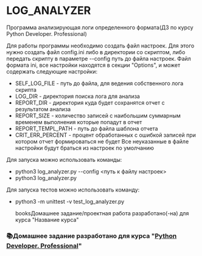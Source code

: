# LOG_ANALYZER
Программа анализирующая логи определенного формата(ДЗ по курсу Python Developer. Professional)

Для работы программы необходимо создать файл настроек. Для этого нужно создать файл config.ini либо в директории со скриптом, либо передать скрипту в параметре --config путь до файла настроек. Файл формата ini, все настройки находятся в секции "Options", и может содержать следующие настройки:
- SELF_LOG_FILE - путь до файла, для ведения собственного лога скрипта
- LOG_DIR - директория поиска лога для анализа
- REPORT_DIR - директория куда будет сохранятся отчет с результатом анализа
- REPORT_SIZE - количество записей с наибольшим суммарным временем выполнения которые попадут в отчет
- REPORT_TEMPL_PATH - путь до файла шаблона отчета
- CRIT_ERR_PERCENT - процент обработанных с ошибкой записей при котором отчет формироваться не будет
Все неуказанные в файле настройки будут браться из настроек по умолчанию

Для запуска можно использовать команды:
- python3 log_analyzer.py --config <путь к файлу настроек>
- python3 log_analyzer.py

Для запуска тестов можно использовать команду:
- python3 -m unittest -v test_log_analyzer.py


    booksДомашнее задание/проектная работа разработано(-на) для курса "Название курса"
<h3 dir="auto"><g-emoji class="g-emoji" alias="books" fallback-src="https://github.githubassets.com/images/icons/emoji/unicode/1f4da.png">📚</g-emoji><strong>Домашнее задание разработано для курса "<a href="https://otus.ru/lessons/python-professional/" rel="nofollow">Python Developer. Professional</a>"</strong></h3>
